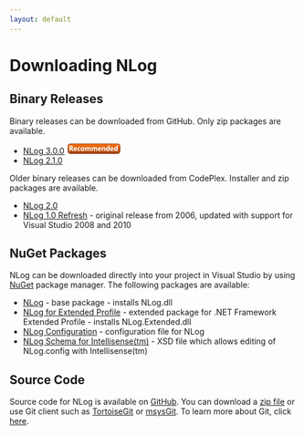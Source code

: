 ```yaml
---
layout: default
---
```


Downloading NLog
================

Binary Releases
---------------
Binary releases can be downloaded from GitHub. Only zip packages are available.

 * [NLog 3.0.0](https://github.com/NLog/NLog/releases/tag/v3.0) <img src="/images/recommended.png">
 * [NLog 2.1.0](https://github.com/NLog/NLog/releases/tag/2.1.0)

Older binary releases can be downloaded from CodePlex. Installer and zip packages are available.
 * [NLog 2.0](http://nlog.codeplex.com/releases/view/32639)
 * [NLog 1.0 Refresh](http://nlog.codeplex.com/releases/view/32601) - original release from 2006, updated with support for Visual Studio 2008 and 2010

NuGet Packages
--------------
NLog can be downloaded directly into your project in Visual Studio by using [NuGet](http://nuget.org/) package manager. The following packages are available:

* [NLog](http://nuget.org/List/Packages/NLog) - base package - installs NLog.dll
* [NLog for Extended Profile](http://nuget.org/List/Packages/NLog.Extended) - extended package for .NET Framework Extended Profile - installs NLog.Extended.dll
* [NLog Configuration](http://nuget.org/List/Packages/NLog.Config/) - configuration file for NLog
* [NLog Schema for Intellisense(tm)](http://nuget.org/List/Packages/NLog.Schema) - XSD file which allows editing of NLog.config with Intellisense(tm)

Source Code
-----------
Source code for NLog is available on [GitHub](http://github.com/nlog/NLog/). You can download a [zip file](http://github.com/nlog/NLog/archives/master) or use Git client such as [TortoiseGit](http://code.google.com/p/tortoisegit/) or [msysGit](http://code.google.com/p/msysgit/). To learn more about Git, click [here](http://git-scm.com/).
